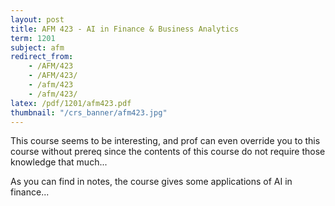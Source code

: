 ```yaml
---
layout: post
title: AFM 423 - AI in Finance & Business Analytics
term: 1201
subject: afm
redirect_from:
    - /AFM/423
    - /AFM/423/
    - /afm/423
    - /afm/423/
latex: /pdf/1201/afm423.pdf
thumbnail: "/crs_banner/afm423.jpg"
---
```




This course seems to be interesting, and prof can even override you to this course without prereq since
the contents of this course do not require those knowledge that much...

As you can find in notes, the course gives some applications of AI in finance...
